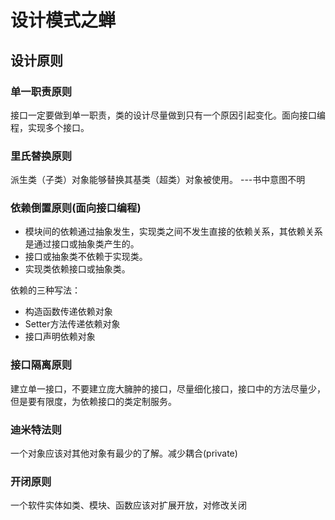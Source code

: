 # 设计模式之蝉

## 设计原则

### 单一职责原则
接口一定要做到单一职责，类的设计尽量做到只有一个原因引起变化。面向接口编程，实现多个接口。

### 里氏替换原则
派生类（子类）对象能够替换其基类（超类）对象被使用。   ---书中意图不明

### 依赖倒置原则(面向接口编程)
* 模块间的依赖通过抽象发生，实现类之间不发生直接的依赖关系，其依赖关系是通过接口或抽象类产生的。
* 接口或抽象类不依赖于实现类。
* 实现类依赖接口或抽象类。

依赖的三种写法：
* 构造函数传递依赖对象
* Setter方法传递依赖对象
* 接口声明依赖对象

### 接口隔离原则
建立单一接口，不要建立庞大臃肿的接口，尽量细化接口，接口中的方法尽量少，但是要有限度，为依赖接口的类定制服务。

### 迪米特法则
一个对象应该对其他对象有最少的了解。减少耦合(private)

### 开闭原则
 一个软件实体如类、模块、函数应该对扩展开放，对修改关闭
